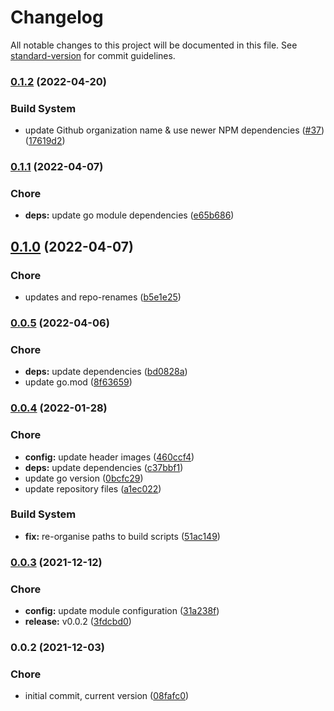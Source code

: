 # Changelog

All notable changes to this project will be documented in this file. See [standard-version](https://github.com/conventional-changelog/standard-version) for commit guidelines.

### [0.1.2](https://github.com/davidsneighbour/hugo-search-algolia/compare/v0.1.1...v0.1.2) (2022-04-20)


### Build System

* update Github organization name & use newer NPM dependencies ([#37](https://github.com/davidsneighbour/hugo-search-algolia/issues/37)) ([17619d2](https://github.com/davidsneighbour/hugo-search-algolia/commit/17619d2c4e93f192da4b40e6b71d4cadf51bdda3))

### [0.1.1](https://github.com/davidsneighbour/hugo-search-algolia/compare/v0.1.0...v0.1.1) (2022-04-07)


### Chore

* **deps:** update go module dependencies ([e65b686](https://github.com/davidsneighbour/hugo-search-algolia/commit/e65b686d70e67ca55d77c002eb1fa2f651dd29f8))

## [0.1.0](https://github.com/davidsneighbour/hugo-search-algolia/compare/v0.0.5...v0.1.0) (2022-04-07)


### Chore

* updates and repo-renames ([b5e1e25](https://github.com/davidsneighbour/hugo-search-algolia/commit/b5e1e254138d0b8b77a5d41502e113ebeb811af9))

### [0.0.5](https://github.com/davidsneighbour/hugo-search-algolia/compare/v0.0.4...v0.0.5) (2022-04-06)


### Chore

* **deps:** update dependencies ([bd0828a](https://github.com/davidsneighbour/hugo-search-algolia/commit/bd0828a1621f46d99fe14c81d1d63f1bf43d96e3))
* update go.mod ([8f63659](https://github.com/davidsneighbour/hugo-search-algolia/commit/8f6365954673ca53008448b7d59c996bbd2f869f))

### [0.0.4](https://github.com/davidsneighbour/hugo-search-algolia/compare/v0.0.3...v0.0.4) (2022-01-28)


### Chore

* **config:** update header images ([460ccf4](https://github.com/davidsneighbour/hugo-search-algolia/commit/460ccf4094b407319fad669f8ba21b4b06a26660))
* **deps:** update dependencies ([c37bbf1](https://github.com/davidsneighbour/hugo-search-algolia/commit/c37bbf1a268e2cc4ad84ea6fed83cd2ecbe0e378))
* update go version ([0bcfc29](https://github.com/davidsneighbour/hugo-search-algolia/commit/0bcfc29b1276753f1333e39224825ccf892a8e05))
* update repository files ([a1ec022](https://github.com/davidsneighbour/hugo-search-algolia/commit/a1ec02258753ec3de1c8f217eea39b538da5ad3c))


### Build System

* **fix:** re-organise paths to build scripts ([51ac149](https://github.com/davidsneighbour/hugo-search-algolia/commit/51ac1493dac451001e6bd819415897caf4fb98b4))

### [0.0.3](https://github.com/davidsneighbour/hugo-search-algolia/compare/v0.0.2...v0.0.3) (2021-12-12)


### Chore

* **config:** update module configuration ([31a238f](https://github.com/davidsneighbour/hugo-search-algolia/commit/31a238ffc8b093d5a36f3a202b94dc253ec39497))
* **release:** v0.0.2 ([3fdcbd0](https://github.com/davidsneighbour/hugo-search-algolia/commit/3fdcbd00a9e4c344c1b2614bbbdf8833bffbf830))

### 0.0.2 (2021-12-03)


### Chore

* initial commit, current version ([08fafc0](https://github.com/davidsneighbour/hugo-search-algolia/commit/08fafc08943e268fbed5ab821e6bd9109948fd43))
